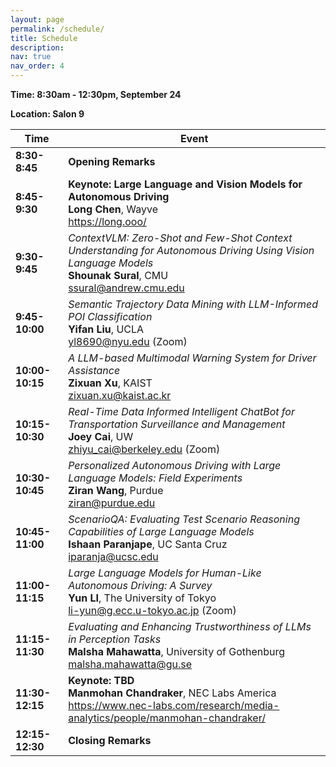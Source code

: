 ```yaml
---
layout: page
permalink: /schedule/
title: Schedule
description:
nav: true
nav_order: 4
---
```


**Time: 8:30am - 12:30pm, September 24**

**Location: Salon 9**

| Time        | Event                                                                                                    |
|-------------|----------------------------------------------------------------------------------------------------------|
| **8:30-8:45**  | **Opening Remarks**                                                                                        |
| **8:45-9:30**  | **Keynote: Large Language and Vision Models for Autonomous Driving**  <br> **Long Chen**, Wayve <br> <https://long.ooo/>                    |
| **9:30-9:45**  | *ContextVLM: Zero-Shot and Few-Shot Context Understanding for Autonomous Driving Using Vision Language Models*<br> **Shounak Sural**, CMU<br> [ssural@andrew.cmu.edu](mailto:ssural@andrew.cmu.edu) |
| **9:45-10:00** | *Semantic Trajectory Data Mining with LLM-Informed POI Classification*<br> **Yifan Liu**, UCLA<br> [yl8690@nyu.edu](mailto:yl8690@nyu.edu) (Zoom) |
| **10:00-10:15**| *A LLM-based Multimodal Warning System for Driver Assistance*<br> **Zixuan Xu**, KAIST<br> [zixuan.xu@kaist.ac.kr](mailto:zixuan.xu@kaist.ac.kr) |
| **10:15-10:30**| *Real-Time Data Informed Intelligent ChatBot for Transportation Surveillance and Management*<br> **Joey Cai**, UW<br> [zhiyu_cai@berkeley.edu](mailto:zhiyu_cai@berkeley.edu) (Zoom) |
| **10:30-10:45**| *Personalized Autonomous Driving with Large Language Models: Field Experiments*<br> **Ziran Wang**, Purdue<br> [ziran@purdue.edu](mailto:ziran@purdue.edu) |
| **10:45-11:00**| *ScenarioQA: Evaluating Test Scenario Reasoning Capabilities of Large Language Models*<br> **Ishaan Paranjape**, UC Santa Cruz<br> [iparanja@ucsc.edu](mailto:iparanja@ucsc.edu) |
| **11:00-11:15**| *Large Language Models for Human-Like Autonomous Driving: A Survey*<br> **Yun LI**, The University of Tokyo<br> [li-yun@g.ecc.u-tokyo.ac.jp](mailto:li-yun@g.ecc.u-tokyo.ac.jp) (Zoom) |
| **11:15-11:30**| *Evaluating and Enhancing Trustworthiness of LLMs in Perception Tasks*<br> **Malsha Mahawatta**, University of Gothenburg<br> [malsha.mahawatta@gu.se](mailto:malsha.mahawatta@gu.se) |
| **11:30-12:15**| **Keynote: TBD** <br> **Manmohan Chandraker**, NEC Labs America <br> <https://www.nec-labs.com/research/media-analytics/people/manmohan-chandraker/>|
| **12:15-12:30**| **Closing Remarks**                                                                                     |